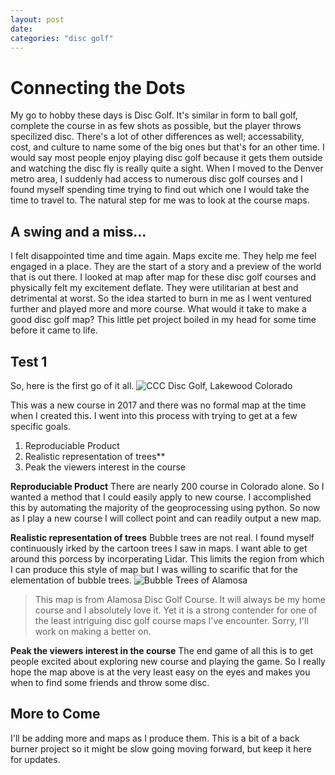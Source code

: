 ```yaml
---
layout: post
date:
categories: "disc golf"
---
```


# Connecting the Dots
My go to hobby these days is Disc Golf. It's similar in form to ball golf, complete the course in as few shots as possible, but the player throws specilized disc. There's a lot of other differences as well; accessability, cost, and culture to name some of the big ones but that's for an other time. I would say most people enjoy playing disc golf because it gets them outside and watching the disc fly is really quite a sight.
When I moved to the Denver metro area, I suddenly had access to numerous disc golf courses and I found myself spending time trying to find out which one I would take the time to travel to. The natural step for me was to look at the course maps.
## A swing and a miss...
I felt disappointed time and time again. Maps excite me. They help me feel engaged in a place. They are the start of a story and a preview of the world that is out there. I looked at map after map for these disc golf courses and physically felt my excitement deflate. They were utilitarian at best and detrimental at worst. So the idea started to burn in me as I went ventured further and played more and more course. What would it take to make a good disc golf map? This little pet project boiled in my head for some time before it came to life.

## Test 1
So, here is the first go of it all.
![CCC Disc Golf, Lakewood Colorado]({{"/assests/ccDisc.png"|absolute_url}})   

This was a new course in 2017 and there was no formal map at the time when I created this. I went into this process with trying to get at a few specific goals.
1. Reproduciable Product
2. Realistic representation of trees**
3. Peak the viewers interest in the course

**Reproduciable Product**
There are nearly 200 course in Colorado alone. So I wanted a method that I could easily apply to new course. I accomplished this by automating the majority of the geoprocessing using python. So now as I play a new course I will collect point and can readily output a new map.

**Realistic representation of trees**
Bubble trees are not real. I found myself continuously irked by the cartoon trees I saw in maps. I want able to get around this porcess by incorperating Lidar. This limits the region from which I can produce this style of map but I was willing to scarific that for the elementation of bubble trees.
![Bubble Trees of Alamosa]({{"/assests/bubbleTree.png"|absolute_url}})
> This map is from Alamosa Disc Golf Course. It will always be my home course and I absolutely love it. Yet it is a strong contender for one of the least intriguing disc golf course maps I've encounter. Sorry, I'll work on making a better on.

**Peak the viewers interest in the course**
The end game of all this is to get people excited about exploring new course and playing the game. So I really hope the map above is at the very least easy on the eyes and makes you when to find some friends and throw some disc.

## More to Come
I'll be adding more and maps as I produce them. This is a bit of a back burner project so it might be slow going moving forward, but keep it here for updates.
